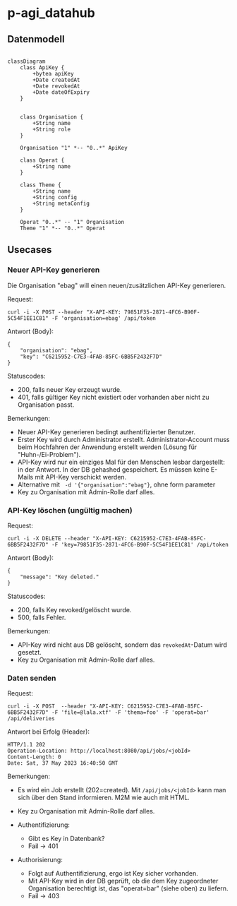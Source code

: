 # p-agi_datahub

## Datenmodell

```mermaid

classDiagram
    class ApiKey {
        +bytea apiKey
        +Date createdAt
        +Date revokedAt
        +Date dateOfExpiry
    }


    class Organisation {
        +String name
        +String role 
    }

    Organisation "1" *-- "0..*" ApiKey

    class Operat {
        +String name 
    }

    class Theme {
        +String name 
        +String config
        +String metaConfig
    }

    Operat "0..*" -- "1" Organisation
    Theme "1" *-- "0..*" Operat

```
## Usecases

### Neuer API-Key generieren

Die Organisation "ebag" will einen neuen/zusätzlichen API-Key generieren.

Request:

```
curl -i -X POST --header "X-API-KEY: 79851F35-2871-4FC6-B90F-5C54F1EE1C81" -F 'organisation=ebag' /api/token
```

Antwort (Body): 

```
{
    "organisation": "ebag",
    "key": "C6215952-C7E3-4FAB-85FC-6BB5F2432F7D"
}
```

Statuscodes:

- 200, falls neuer Key erzeugt wurde.
- 401, falls gültiger Key nicht existiert oder vorhanden aber nicht zu Organisation passt.

Bemerkungen:

- Neuer API-Key generieren bedingt authentifizierter Benutzer.
- Erster Key wird durch Administrator erstellt. Administrator-Account muss beim Hochfahren der Anwendung erstellt werden (Lösung für "Huhn-/Ei-Problem").
- API-Key wird nur ein einziges Mal für den Menschen lesbar dargestellt: in der Antwort. In der DB gehashed gespeichert. Es müssen keine E-Mails mit API-Key verschickt werden.
- Alternative mit ` -d '{"organisation":"ebag"}`, ohne form parameter
- Key zu Organisation mit Admin-Rolle darf alles.

### API-Key löschen (ungültig machen)

Request:

```
curl -i -X DELETE --header "X-API-KEY: C6215952-C7E3-4FAB-85FC-6BB5F2432F7D" -F 'key=79851F35-2871-4FC6-B90F-5C54F1EE1C81' /api/token
```

Antwort (Body): 

```
{
    "message": "Key deleted."
}
```

Statuscodes:

- 200, falls Key revoked/gelöscht wurde.
- 500, falls Fehler.

Bemerkungen:

- API-Key wird nicht aus DB gelöscht, sondern das `revokedAt`-Datum wird gesetzt.
- Key zu Organisation mit Admin-Rolle darf alles.

### Daten senden

Request:

```
curl -i -X POST  --header "X-API-KEY: C6215952-C7E3-4FAB-85FC-6BB5F2432F7D" -F 'file=@lala.xtf' -F 'thema=foo' -F 'operat=bar' /api/deliveries
```

Antwort bei Erfolg (Header): 

```
HTTP/1.1 202
Operation-Location: http://localhost:8080/api/jobs/<jobId>
Content-Length: 0
Date: Sat, 37 May 2023 16:40:50 GMT
```

Bemerkungen:
- Es wird ein Job erstellt (202=created). Mit `/api/jobs/<jobId>` kann man sich über den Stand informieren. M2M wie auch mit HTML.
- Key zu Organisation mit Admin-Rolle darf alles.

- Authentifizierung:
  * Gibt es Key in Datenbank?
  * Fail -> 401

- Authorisierung:
  * Folgt auf Authentifizierung, ergo ist Key sicher vorhanden.
  * Mit API-Key wird in der DB geprüft, ob die dem Key zugeordneter Organisation berechtigt ist, das "operat=bar" (siehe oben) zu liefern.
  * Fail -> 403